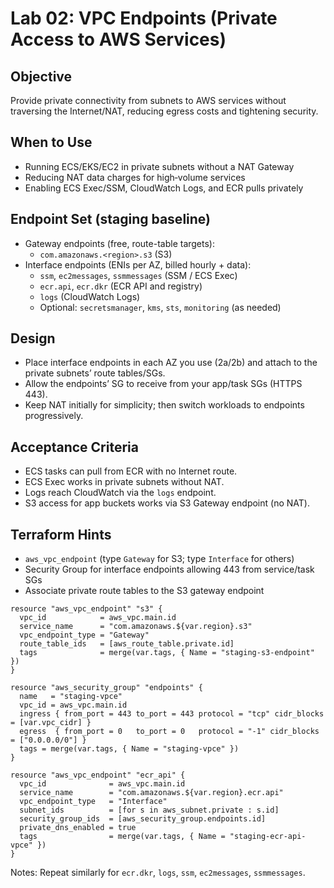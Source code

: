 # Lab 02: VPC Endpoints (Private Access to AWS Services)

## Objective

Provide private connectivity from subnets to AWS services without traversing the Internet/NAT, reducing egress costs and tightening security.

## When to Use

- Running ECS/EKS/EC2 in private subnets without a NAT Gateway
- Reducing NAT data charges for high‑volume services
- Enabling ECS Exec/SSM, CloudWatch Logs, and ECR pulls privately

## Endpoint Set (staging baseline)

- Gateway endpoints (free, route-table targets):
  - `com.amazonaws.<region>.s3` (S3)
- Interface endpoints (ENIs per AZ, billed hourly + data):
  - `ssm`, `ec2messages`, `ssmmessages` (SSM / ECS Exec)
  - `ecr.api`, `ecr.dkr` (ECR API and registry)
  - `logs` (CloudWatch Logs)
  - Optional: `secretsmanager`, `kms`, `sts`, `monitoring` (as needed)

## Design

- Place interface endpoints in each AZ you use (2a/2b) and attach to the private subnets’ route tables/SGs.
- Allow the endpoints’ SG to receive from your app/task SGs (HTTPS 443).
- Keep NAT initially for simplicity; then switch workloads to endpoints progressively.

## Acceptance Criteria

- ECS tasks can pull from ECR with no Internet route.
- ECS Exec works in private subnets without NAT.
- Logs reach CloudWatch via the `logs` endpoint.
- S3 access for app buckets works via S3 Gateway endpoint (no NAT).

## Terraform Hints

- `aws_vpc_endpoint` (type `Gateway` for S3; type `Interface` for others)
- Security Group for interface endpoints allowing 443 from service/task SGs
- Associate private route tables to the S3 gateway endpoint

```hcl
resource "aws_vpc_endpoint" "s3" {
  vpc_id            = aws_vpc.main.id
  service_name      = "com.amazonaws.${var.region}.s3"
  vpc_endpoint_type = "Gateway"
  route_table_ids   = [aws_route_table.private.id]
  tags              = merge(var.tags, { Name = "staging-s3-endpoint" })
}

resource "aws_security_group" "endpoints" {
  name   = "staging-vpce"
  vpc_id = aws_vpc.main.id
  ingress { from_port = 443 to_port = 443 protocol = "tcp" cidr_blocks = [var.vpc_cidr] }
  egress  { from_port = 0   to_port = 0   protocol = "-1" cidr_blocks = ["0.0.0.0/0"] }
  tags = merge(var.tags, { Name = "staging-vpce" })
}

resource "aws_vpc_endpoint" "ecr_api" {
  vpc_id              = aws_vpc.main.id
  service_name        = "com.amazonaws.${var.region}.ecr.api"
  vpc_endpoint_type   = "Interface"
  subnet_ids          = [for s in aws_subnet.private : s.id]
  security_group_ids  = [aws_security_group.endpoints.id]
  private_dns_enabled = true
  tags                = merge(var.tags, { Name = "staging-ecr-api-vpce" })
}
```

Notes: Repeat similarly for `ecr.dkr`, `logs`, `ssm`, `ec2messages`, `ssmmessages`.
